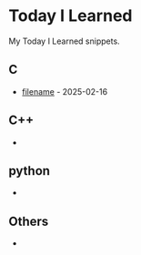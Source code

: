# Today I Learned
My Today I Learned snippets.
## C
* [filename](link) - 2025-02-16
## C++
- 
## python
- 
## Others
- 
